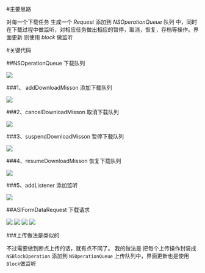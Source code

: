 #主要思路

对每一个下载任务 生成一个 *Request* 添加到 *NSOperationQueue* 队列 中，同时 在下载过程中做监听，对相应任务做出相应的暂停，取消，恢复，存档等操作。界面更新 则使用 *block* 做监听

#关键代码

##NSOperationQueue 下载队列

![](https://github.com/lfb-cd/downloadQueue/blob/master/code/data.png)

###1、 addDownloadMisson 添加下载队列

![](https://github.com/lfb-cd/downloadQueue/blob/master/code/addDownloadMisson.png)

###2、cancelDownloadMisson 取消下载队列

![](https://github.com/lfb-cd/downloadQueue/blob/master/code/cancelDownloadMisson.png)

###3、suspendDownloadMisson 暂停下载队列

![](https://github.com/lfb-cd/downloadQueue/blob/master/code/suspendDownloadMisson.png)

###4、resumeDownloadMisson 恢复下载队列

![](https://github.com/lfb-cd/downloadQueue/blob/master/code/resumeDownloadMisson.png)

###5、addListener 添加监听

![](https://github.com/lfb-cd/downloadQueue/blob/master/code/addListener.png)

##ASIFormDataRequest 下载请求

![](https://github.com/lfb-cd/downloadQueue/blob/master/code/downloadFile-1.png)
![](https://github.com/lfb-cd/downloadQueue/blob/master/code/downloadFile-2.png)
![](https://github.com/lfb-cd/downloadQueue/blob/master/code/downloadFile-3.png)
![](https://github.com/lfb-cd/downloadQueue/blob/master/code/downloadFile-4.png)

###上传做法是类似的

不过需要做到断点上传的话，就有点不同了。
我的做法是 把每个上传操作封装成 `NSBlockOperation` 添加到 `NSOperationQueue` 上传队列中，界面更新也是使用 `Block`做监听

